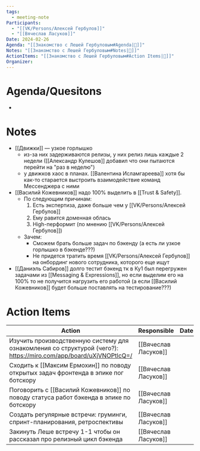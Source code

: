 ```yaml
---
tags:
  - meeting-note
Participants:
  - "[[VK/Persons/Алексей Гербулов]]"
  - "[[Вячеслав Ласуков]]"
Date: 2024-02-26
Agenda: "[[Знакомство с Лешей Гербуловым#Agenda|📝]]"
Notes: "[[Знакомство с Лешей Гербуловым#Notes|📝]]"
ActionItems: "[[Знакомство с Лешей Гербуловым#Action Items|📝]]"
Organizer: 
---
```

# Agenda/Quesitons
- 
# Notes
- [[Движки]] — узкое горлышко
	- из-за них задерживаются релизы, у них релиз лишь каждые 2 недели ([[Александр Кулешов]] добавил что они пытаются перейти на "раз в неделю")
	- у движков хаос в планах. [[Валентина Исламгареева]] хотя бы как-то старается выстроить взаимодействие команд Мессенджера с ними
- [[Василий Кожевников]] надо 100% выделить в [[Trust & Safety]].
	- По следующим причинам:
		1. Есть экспертиза, даже больше чем у [[VK/Persons/Алексей Гербулов]]
		2. Ему равится доменная облась
		3. High-перформит (по мнению [[VK/Persons/Алексей Гербулов]])
	- Зачем:
		- Сможем брать больше задач по бэкенду (а есть ли узкое горлышко в бэкенде???)
		- Не придется тратить время [[VK/Persons/Алексей Гербулов]] на онбординг нового сотрудника, которого еще ищут
- [[Даниэль Сабиров]] долго тестит бэкенд тк в Ку1 был перегружен задачами из [[Messaging & Expressions]], но если выделим его на 100% то не получится нагрузить его работой (а если [[Василий Кожевников]] будет больше поставлять на тестирование???)
# Action Items
| Action                                                                                                            | Responsible          | Date | Status |
| ----------------------------------------------------------------------------------------------------------------- | -------------------- | ---- | ------ |
| Изучить производственную систему для ознакомления со структурой (чего?): https://miro.com/app/board/uXjVNOPtlcQ=/ | [[Вячеслав Ласуков]] |      |        |
| Сходить к [[Максим Ермохин]] по поводу открытых задач фронтенда в эпике пог ботскору                              | [[Вячеслав Ласуков]] |      |        |
| Поговорить с [[Василий Кожевников]] по поводу статуса работ бэкенда в эпике по ботскору                           | [[Вячеслав Ласуков]] |      |        |
| Создать регулярные встречи: груминги, спринт-планирования, ретроспективы                                          | [[Вячеслав Ласуков]] |      |        |
| Закинуть Леше встречу 1-1 чтобы он рассказал про релизный цикл бэкенда                                            | [[Вячеслав Ласуков]] |      | Done   |
